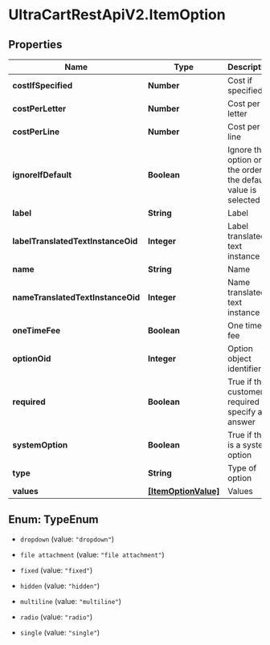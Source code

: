 # UltraCartRestApiV2.ItemOption

## Properties
Name | Type | Description | Notes
------------ | ------------- | ------------- | -------------
**costIfSpecified** | **Number** | Cost if specified | [optional] 
**costPerLetter** | **Number** | Cost per letter | [optional] 
**costPerLine** | **Number** | Cost per line | [optional] 
**ignoreIfDefault** | **Boolean** | Ignore this option on the order if the default value is selected | [optional] 
**label** | **String** | Label | [optional] 
**labelTranslatedTextInstanceOid** | **Integer** | Label translated text instance ID | [optional] 
**name** | **String** | Name | [optional] 
**nameTranslatedTextInstanceOid** | **Integer** | Name translated text instance ID | [optional] 
**oneTimeFee** | **Boolean** | One time fee | [optional] 
**optionOid** | **Integer** | Option object identifier | [optional] 
**required** | **Boolean** | True if the customer is required to specify an answer | [optional] 
**systemOption** | **Boolean** | True if this is a system option | [optional] 
**type** | **String** | Type of option | [optional] 
**values** | [**[ItemOptionValue]**](ItemOptionValue.md) | Values | [optional] 


<a name="TypeEnum"></a>
## Enum: TypeEnum


* `dropdown` (value: `"dropdown"`)

* `file attachment` (value: `"file attachment"`)

* `fixed` (value: `"fixed"`)

* `hidden` (value: `"hidden"`)

* `multiline` (value: `"multiline"`)

* `radio` (value: `"radio"`)

* `single` (value: `"single"`)




